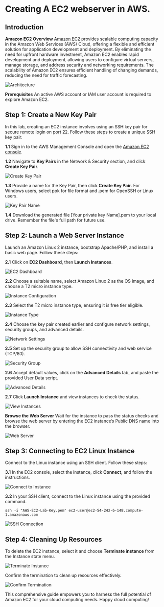 # Creating A EC2 webserver in AWS.

## Introduction
**Amazon EC2 Overview**
[Amazon EC2](https://docs.aws.amazon.com/AWSEC2/latest/UserGuide/concepts.html) provides scalable computing capacity in the Amazon Web Services (AWS) Cloud, offering a flexible and efficient solution for application development and deployment. By eliminating the need for upfront hardware investment, Amazon EC2 enables rapid development and deployment, allowing users to configure virtual servers, manage storage, and address security and networking requirements. The scalability of Amazon EC2 ensures efficient handling of changing demands, reducing the need for traffic forecasting.

![Architecture](<image 1.png>)

**Prerequisites**
An active AWS account or IAM user account is required to explore Amazon EC2.

## Step 1: Create a New Key Pair
In this lab, creating an EC2 instance involves using an SSH key pair for secure remote login on port 22. Follow these steps to create a unique SSH key pair:

**1.1** Sign in to the AWS Management Console and open the [Amazon EC2 console](https://console.aws.amazon.com/ec2).

**1.2** Navigate to **Key Pairs** in the Network & Security section, and click **Create Key Pair**.

![Create Key Pair](image2.png)

**1.3** Provide a name for the Key Pair, then click **Create Key Pair**. For Windows users, select ppk for file format and .pem for OpenSSH or Linux users.

![Key Pair Name](image3.png)

**1.4** Download the generated file [Your private key Name].pem to your local drive. Remember the file's full path for future use.

## Step 2: Launch a Web Server Instance
Launch an Amazon Linux 2 instance, bootstrap Apache/PHP, and install a basic web page. Follow these steps:

**2.1** Click on **EC2 Dashboard**, then **Launch Instances**.

![EC2 Dashboard](image4.png)

**2.2** Choose a suitable name, select Amazon Linux 2 as the OS image, and choose a T2 micro instance type.

![Instance Configuration](image5.png)

**2.3** Select the T2 micro instance type, ensuring it is free tier eligible.

![Instance Type](image6.png)

**2.4** Choose the key pair created earlier and configure network settings, security groups, and advanced details.

![Network Settings](image7.png)

**2.5** Set up the security group to allow SSH connectivity and web service (TCP/80).

![Security Group](image9.png)

**2.6** Accept default values, click on the **Advanced Details** tab, and paste the provided User Data script.

![Advanced Details](image11.png)

**2.7** Click **Launch Instance** and view instances to check the status.

![View Instances](image12.png)

**Browse the Web Server**
Wait for the instance to pass the status checks and browse the web server by entering the EC2 instance’s Public DNS name into the browser.

![Web Server](image13.png)

## Step 3: Connecting to EC2 Linux Instance
Connect to the Linux instance using an SSH client. Follow these steps:

**3.1** In the EC2 console, select the instance, click **Connect**, and follow the instructions.

![Connect to Instance](image14.png)

**3.2** In your SSH client, connect to the Linux instance using the provided command.

```console
ssh -i "AWS-EC2-Lab-Key.pem" ec2-user@ec2-54-242-6-148.compute-1.amazonaws.com
```

![SSH Connection](image16.png)

## Step 4: Cleaning Up Resources
To delete the EC2 instance, select it and choose **Terminate instance** from the Instance state menu.

![Terminate Instance](image17.png)

Confirm the termination to clean up resources effectively.

![Confirm Termination](image18.png)

This comprehensive guide empowers you to harness the full potential of Amazon EC2 for your cloud computing needs. Happy cloud computing!
